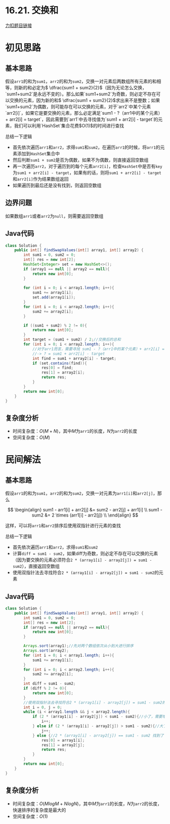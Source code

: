 # 16.21. 交换和

[力扣题目链接](https://leetcode-cn.com/problems/sum-swap-lcci/)


# 初见思路

## 基本思路
假设`arr1`的和为`sum1`，`arr2`的和为`sum2`，交换一对元素后两数组所有元素的和相等，则新的和必定为$ \dfrac{sum1 + sum2}{2}$（因为无论怎么交换，`sum1+sum2`是永远不变的）。那么如果`sum1+sum2`为奇数，则必定不存在可以交换的元素，因为新的和$ \dfrac{sum1 + sum2}{2}$求出来不是整数；如果`sum1+sum2`为偶数，则可能存在可以交换的元素，对于`arr2`中某个元素`arr2[i]`，如果它是要交换的元素，那么必定满足`sum1 - ?（arr1中的某个元素）+ arr2[i] = target`，因此需要到`arr1`中去寻找值为`sum1 + arr2[i] - target`的元素，我们可以利用`HashSet`集合花费$O(1)$的时间进行查找

总结一下逻辑
- 首先依次遍历`arr1`和`arr2`，求得`sum1`和`sum2`，在遍历`arr1`的时候，将`arr1`的元素添加到`HashSet`集合中
- 然后判断`sum1 + sum2`是否为偶数，如果不为偶数，则直接返回空数组
- 再一次遍历`arr2`，对于遍历到的每个元素`arr2[i]`，检查`HashSet`中是否有`key`为`sum1 + arr2[i] - target`，如果有的话，则将`sum1 + arr2[i] - target`和`arr2[i]`作为结果数组返回
- 如果遍历到最后还是没有找到，则返回空数组

## 边界问题
如果数组`arr1`或者`arr2`为`null`，则需要返回空数组

## Java代码
```java
class Solution {
    public int[] findSwapValues(int[] array1, int[] array2) {
        int sum1 = 0, sum2 = 0;
        int[] res = new int[2];
        HashSet<Integer> set = new HashSet<>();
        if (array1 == null || array2 == null){
            return new int[0];
        }
        
        for (int i = 0; i < array1.length; i++){
            sum1 += array1[i];
            set.add(array1[i]);
        }
        for (int i = 0; i < array2.length; i++){
            sum2 += array2[i];
        }

        if ((sum1 + sum2) % 2 != 0){
            return new int[0];
        }
        int target = (sum1 + sum2) / 2;//交换后的总和
        for (int i = 0; i < array2.length; i++){
            //对于arr1而言，需要寻找 sum1 - ?（arr1中的某个元素）+ arr2[i] = target
            //-> ? = sum1 + arr2[i] - target
            int find = sum1 + array2[i] - target;
            if (set.contains(find)){
                res[0] = find;
                res[1] = array2[i];
                return res;
            }
        }
        return new int[0];
    }
}
```

## 复杂度分析
- 时间复杂度：$O(M+N)$，其中$M$为`arr1`的长度，$N$为`arr2`的长度
- 空间复杂度：$O(M)$

# 民间解法

## 基本思路

假设`arr1`的和为`sum1`，`arr2`的和为`sum2`，交换一对元素为`arr1[i]`和`arr2[j]`，那么

$$
\begin{align}
sum1 - arr1[i] + arr2[j] &= sum2 - arr2[j] + arr1[i] \\  
sum1 - sum2 &= 2 \times (arr1[i] - arr2[j]) \\  
\end{align}
$$

这样，可以将`arr1`和`arr2`排序后使用双指针进行元素的查找

总结一下逻辑
- 首先依次遍历`arr1`和`arr2`，求得`sum1`和`sum2`
- 计算`diff = sum1 - sum2`，如果diff为奇数，则必定不存在可以交换的元素（因为要交换的元素必须符合`2 * (array1[i] - array2[j]) = sum1 - sum2`），直接返回空数组
- 使用双指针法去寻找符合`2 * (array1[i] - array2[j]) = sum1 - sum2`的元素

## Java代码
```java
class Solution {
    public int[] findSwapValues(int[] array1, int[] array2) {
        int sum1 = 0, sum2 = 0;
        int[] res = new int[2];
        if (array1 == null || array2 == null){
            return new int[0];
        }

        Arrays.sort(array1);//先对两个数组依次从小到大进行排序
        Arrays.sort(array2);
        for (int i = 0; i < array1.length; i++){
            sum1 += array1[i];
        }
        for (int i = 0; i < array2.length; i++){
            sum2 += array2[i];
        }
        int diff = sum1 - sum2;
        if (diff % 2 != 0){
            return new int[0];
        }
        //使用双指针法去寻找符合2 * (array1[i] - array2[j]) = sum1 - sum2的元素
        int i = 0, j = 0;
        while (i < array1.length && j < array2.length){
            if (2 * (array1[i] - array2[j]) < sum1 - sum2){//小了，需要增加array1[i]的值，即将i指针后移
                i++;
            } else if (2 * (array1[i] - array2[j]) > sum1 - sum2){//大了，需要增加array2[i]的值，即将j指针后移
                j++;
            } else {//2 * (array1[i] - array2[j]) == sum1 - sum2 找到了
                res[0] = array1[i];
                res[1] = array2[j];
                return res;
            }
        }
        return new int[0];
    }
}
```

## 复杂度分析
- 时间复杂度：$O(MlogM+NlogN)$，其中$M$为`arr1`的长度，$N$为`arr2`的长度，快速排序的复杂度是最大的
- 空间复杂度：$O(1)$